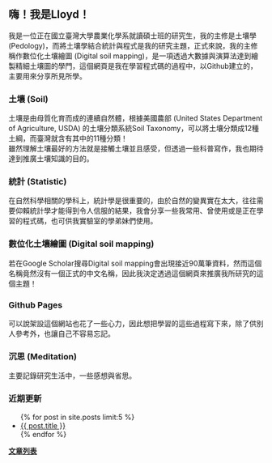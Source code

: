 ## 嗨！我是Lloyd！

我是一位正在國立臺灣大學農業化學系就讀碩士班的研究生，我的主修是土壤學 (Pedology)，而將土壤學結合統計與程式是我的研究主題，正式來說，我的主修稱作數位化土壤繪圖 (Digital soil mapping)，是一項透過大數據與演算法達到繪製精細土壤圖的學門，這個網頁是我在學習程式碼的過程中，以Github建立的，主要用來分享所見所學。  

### 土壤 (Soil)  
土壤是由母質化育而成的連續自然體，根據美國農部 (United States Department of Agriculture, USDA) 的土壤分類系統Soil Taxonomy，可以將土壤分類成12種土綱，而臺灣就含有其中的11種分類！  
雖然理解土壤最好的方法就是接觸土壤並且感受，但透過一些科普寫作，我也期待達到推廣土壤知識的目的。  

### 統計 (Statistic)  
在自然科學相關的學科上，統計學是很重要的，由於自然的變異實在太大，往往需要仰賴統計學才能得到令人信服的結果，我會分享一些我常用、曾使用或是正在學習的程式碼，也可供我實驗室的學弟妹們使用。    

### 數位化土壤繪圖 (Digital soil mapping)  
若在Google Scholar搜尋Digital soil mapping會出現接近90萬筆資料，然而這個名稱竟然沒有一個正式的中文名稱，因此我決定透過這個網頁來推廣我所研究的這個主題！

### Github Pages
可以說架設這個網站也花了一些心力，因此想把學習的這些過程寫下來，除了供別人參考外，也讓自己不容易忘記。  

### 沉思 (Meditation)  
主要記錄研究生活中，一些感想與省思。

### 近期更新
<ul>
{% for post in site.posts limit:5 %}
   <li>
     <a href="{{ post.url }}">{{ post.title }}</a>
   </li>
{% endfor %}
</ul>
  
  
[**文章列表**](https://lloydychuang.github.io/categories/)

